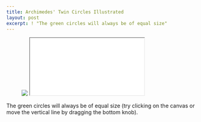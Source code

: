 ```yaml
---
title: Archimedes' Twin Circles Illustrated
layout: post
excerpt: ! "The green circles will always be of equal size"
---
```

<figure>
  <div class="h_iframe">
    <img class="ratio" src="{{site.baseurl}}media/white/2x1.gif">
    <iframe src="{{site.baseurl}}media/intgfx/archimedes-twin-circles.html"></iframe>
  </div>
</figure>

The green circles will always be of equal size (try clicking on the canvas or move the vertical line by dragging the bottom knob).
